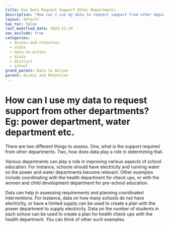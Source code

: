 ```yaml
---
title: Use Data Request Support Other Departments
description: "How can I use my data to request support from other departments? Eg: power department, water department etc."
layout: default
has_toc: false
last_modified_date: 2023-11-24
nav_exclude: true
categories:
  - access-and-retention
  - state
  - data-to-action
  - block
  - district
  - school
grand_parent: Data to Action
parent: Access and Retention
---
```

# How can I use my data to request support from other departments? Eg: power department, water department etc.

There are two different things to assess. One, what is the support required from other departments. Two, how does data play a role in determining that.

Various departments can play a role in improving various aspects of school education. For instance, schools should have electricity and running water so the power and water departments become relevant. Other examples include coordinating with the health department for check ups, or with the women and child development department for pre-school education.

Data can help in assessing requirements and planning coordinated interventions. For instance, data on how many schools do not have electricity, or have a limited supply can be used to create a plan with the power department to supply electricity. Data on the number of students in each school can be used to create a plan for health check ups with the health department. You can think of other such examples.